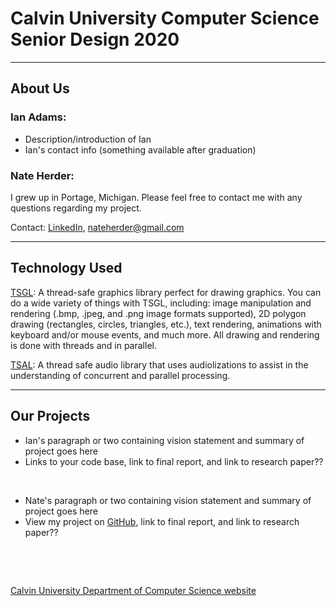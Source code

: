 # **Calvin University Computer Science Senior Design 2020**

***
## **About Us**

### Ian Adams:
+ Description/introduction of Ian
+ Ian's contact info (something available after graduation)

### Nate Herder:
I grew up in Portage, Michigan. Please feel free to contact me with any questions regarding my project.

Contact: [LinkedIn](https://www.linkedin.com/in/nathan-herder-3a361b150/), [nateherder@gmail.com](mailto:nateherder@gmail.com)

***
## **Technology Used**

[TSGL](https://github.com/Calvin-CS/TSGL): A thread-safe graphics library perfect for drawing graphics. You can do a wide variety of things with TSGL, including: image manipulation and rendering (.bmp, .jpeg, and .png image formats supported), 2D polygon drawing (rectangles, circles, triangles, etc.), text rendering, animations with keyboard and/or mouse events, and much more. All drawing and rendering is done with threads and in parallel.

[TSAL](https://github.com/Calvin-CS/TSAL): A thread safe audio library that uses audiolizations to assist in the understanding of concurrent and parallel processing.

***
## **Our Projects**

+ Ian's paragraph or two containing vision statement and summary of project goes here
+ Links to your code base, link to final report, and link to research paper??

&nbsp;

+ Nate's paragraph or two containing vision statement and summary of project goes here
+ View my project on [GitHub](https://github.com/CS-396-398-Calvin-2020-Ian-Nate/visualizations_audialization), link to final report, and link to research paper??

&nbsp;

&nbsp;

[Calvin University Department of Computer Science website](https://computing.calvin.edu)